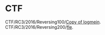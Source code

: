 # CTF
CTF/RC3/2016/Reversing100/[Copy of logmein](https://github.com/j3rrry/CTF/raw/master/RC3/2016/Reversing100/Copy%20of%20logmein).
CTF/RC3/2016/Reversing200/[fle](https://github.com/j3rrry/CTF/raw/master/RC3/2016/Reversing200/fle).
